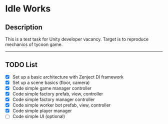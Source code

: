 # Idle Works

## Description
This is a test task for Unity developer vacancy. 
Target is to reproduce mechanics of tycoon game.

---
## TODO List
- [x] Set up a basic architecture with Zenject DI framework
- [x] Set up a scene basics (floor, camera)
- [x] Code simple game manager controller
- [x] Code simple factory prefab, view, controller
- [x] Code simple factory manager controller
- [x] Code simple worker bot prefab, view, controller
- [x] Code simple player manager
- [ ] Code simple UI (optional)
